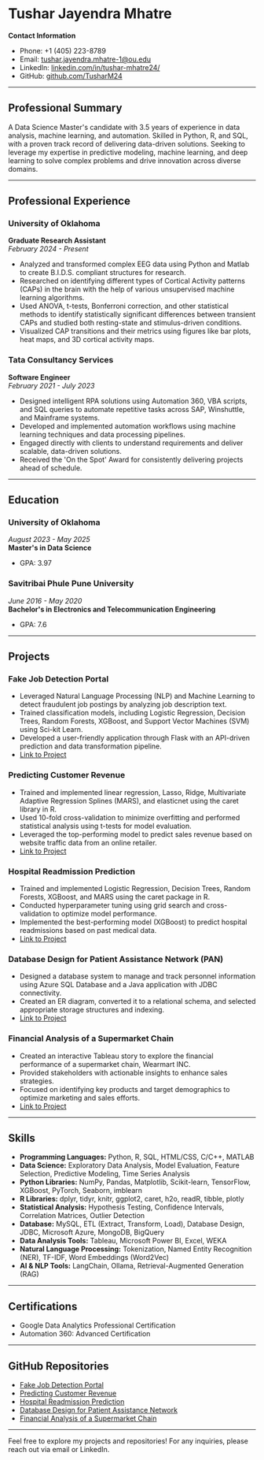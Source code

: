 # Tushar Jayendra Mhatre

**Contact Information**  
- Phone: +1 (405) 223-8789  
- Email: tushar.jayendra.mhatre-1@ou.edu  
- LinkedIn: [linkedin.com/in/tushar-mhatre24/](https://linkedin.com/in/tushar-mhatre24/)  
- GitHub: [github.com/TusharM24](https://github.com/TusharM24)  

---

## Professional Summary  
A Data Science Master's candidate with 3.5 years of experience in data analysis, machine learning, and automation. Skilled in Python, R, and SQL, with a proven track record of delivering data-driven solutions. Seeking to leverage my expertise in predictive modeling, machine learning, and deep learning to solve complex problems and drive innovation across diverse domains.

---

## Professional Experience  

### **University of Oklahoma**  
**Graduate Research Assistant**  
*February 2024 - Present*  
- Analyzed and transformed complex EEG data using Python and Matlab to create B.I.D.S. compliant structures for research.  
- Researched on identifying different types of Cortical Activity patterns (CAPs) in the brain with the help of various unsupervised machine learning algorithms.  
- Used ANOVA, t-tests, Bonferroni correction, and other statistical methods to identify statistically significant differences between transient CAPs and studied both resting-state and stimulus-driven conditions.  
- Visualized CAP transitions and their metrics using figures like bar plots, heat maps, and 3D cortical activity maps.  

### **Tata Consultancy Services**  
**Software Engineer**  
*February 2021 - July 2023*  
- Designed intelligent RPA solutions using Automation 360, VBA scripts, and SQL queries to automate repetitive tasks across SAP, Winshuttle, and Mainframe systems.  
- Developed and implemented automation workflows using machine learning techniques and data processing pipelines.  
- Engaged directly with clients to understand requirements and deliver scalable, data-driven solutions.  
- Received the 'On the Spot' Award for consistently delivering projects ahead of schedule.  

---

## Education  

### **University of Oklahoma**  
*August 2023 - May 2025*  
**Master's in Data Science**  
- GPA: 3.97  

### **Savitribai Phule Pune University**  
*June 2016 - May 2020*  
**Bachelor's in Electronics and Telecommunication Engineering**  
- GPA: 7.6  

---

## Projects  

### **Fake Job Detection Portal**  
- Leveraged Natural Language Processing (NLP) and Machine Learning to detect fraudulent job postings by analyzing job description text.  
- Trained classification models, including Logistic Regression, Decision Trees, Random Forests, XGBoost, and Support Vector Machines (SVM) using Sci-kit Learn.  
- Developed a user-friendly application through Flask with an API-driven prediction and data transformation pipeline.  
- [Link to Project](#)  

### **Predicting Customer Revenue**  
- Trained and implemented linear regression, Lasso, Ridge, Multivariate Adaptive Regression Splines (MARS), and elasticnet using the caret library in R.  
- Used 10-fold cross-validation to minimize overfitting and performed statistical analysis using t-tests for model evaluation.  
- Leveraged the top-performing model to predict sales revenue based on website traffic data from an online retailer.  
- [Link to Project](#)  

### **Hospital Readmission Prediction**  
- Trained and implemented Logistic Regression, Decision Trees, Random Forests, XGBoost, and MARS using the caret package in R.  
- Conducted hyperparameter tuning using grid search and cross-validation to optimize model performance.  
- Implemented the best-performing model (XGBoost) to predict hospital readmissions based on past medical data.  
- [Link to Project](#)  

### **Database Design for Patient Assistance Network (PAN)**  
- Designed a database system to manage and track personnel information using Azure SQL Database and a Java application with JDBC connectivity.  
- Created an ER diagram, converted it to a relational schema, and selected appropriate storage structures and indexing.  
- [Link to Project](#)  

### **Financial Analysis of a Supermarket Chain**  
- Created an interactive Tableau story to explore the financial performance of a supermarket chain, Wearmart INC.  
- Provided stakeholders with actionable insights to enhance sales strategies.  
- Focused on identifying key products and target demographics to optimize marketing and sales efforts.  
- [Link to Project](#)  

---

## Skills  

- **Programming Languages:** Python, R, SQL, HTML/CSS, C/C++, MATLAB  
- **Data Science:** Exploratory Data Analysis, Model Evaluation, Feature Selection, Predictive Modeling, Time Series Analysis  
- **Python Libraries:** NumPy, Pandas, Matplotlib, Scikit-learn, TensorFlow, XGBoost, PyTorch, Seaborn, imblearn  
- **R Libraries:** dplyr, tidyr, knitr, ggplot2, caret, h2o, readR, tibble, plotly  
- **Statistical Analysis:** Hypothesis Testing, Confidence Intervals, Correlation Matrices, Outlier Detection  
- **Database:** MySQL, ETL (Extract, Transform, Load), Database Design, JDBC, Microsoft Azure, MongoDB, BigQuery  
- **Data Analysis Tools:** Tableau, Microsoft Power BI, Excel, WEKA  
- **Natural Language Processing:** Tokenization, Named Entity Recognition (NER), TF-IDF, Word Embeddings (Word2Vec)  
- **AI & NLP Tools:** LangChain, Ollama, Retrieval-Augmented Generation (RAG)  

---

## Certifications  

- Google Data Analytics Professional Certification  
- Automation 360: Advanced Certification  

---

## GitHub Repositories  
- [Fake Job Detection Portal](#)  
- [Predicting Customer Revenue](#)  
- [Hospital Readmission Prediction](#)  
- [Database Design for Patient Assistance Network](#)  
- [Financial Analysis of a Supermarket Chain](#)  

---

Feel free to explore my projects and repositories! For any inquiries, please reach out via email or LinkedIn.  
